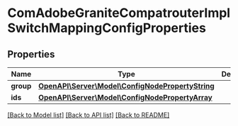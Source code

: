 # ComAdobeGraniteCompatrouterImplSwitchMappingConfigProperties

## Properties
Name | Type | Description | Notes
------------ | ------------- | ------------- | -------------
**group** | [**OpenAPI\Server\Model\ConfigNodePropertyString**](ConfigNodePropertyString.md) |  | [optional] 
**ids** | [**OpenAPI\Server\Model\ConfigNodePropertyArray**](ConfigNodePropertyArray.md) |  | [optional] 

[[Back to Model list]](../README.md#documentation-for-models) [[Back to API list]](../README.md#documentation-for-api-endpoints) [[Back to README]](../README.md)


